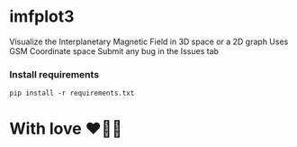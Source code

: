 # imfplot3
Visualize the Interplanetary Magnetic Field in 3D space or a 2D graph
Uses GSM Coordinate space
Submit any bug in the Issues tab

### Install requirements
```
pip install -r requirements.txt
```
# With love ❤️🏳️‍⚧️
